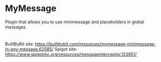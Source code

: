 # MyMessage
Plugin that allows you to use minimessage and placeholders in global messages

# 
BuiltByBit site: https://builtbybit.com/resources/mymessage-minimessage-in-any-message.62585/
Spigot site: https://www.spigotmc.org/resources/messageinterceptor.123951/
